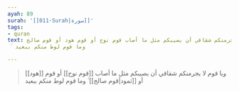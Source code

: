 ```yaml
---
ayah: 89
surah: '[[011-Surah|سورة]]'
tags:
- quran
text: ويا قوم لا يجرمنكم شقاقي أن يصيبكم مثل ما أصاب قوم نوح أو قوم هود أو قوم صالح
  ۚ وما قوم لوط منكم ببعيد

---
```

> ويا قوم لا يجرمنكم شقاقي أن يصيبكم مثل ما أصاب [[قوم نوح]] أو قوم [[هود]] أو [[ثمود|قوم صالح]] ۚ وما قوم لوط منكم ببعيد
